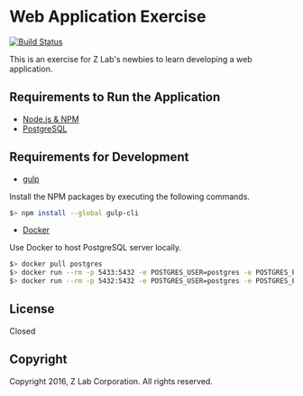 # Web Application Exercise

[![Build Status](https://travis-ci.org/kkohtaka/webapp-exercise.svg?branch=master)](https://travis-ci.org/kkohtaka/webapp-exercise)

This is an exercise for Z Lab's newbies to learn developing a web application.

## Requirements to Run the Application

- [Node.js & NPM](https://nodejs.org/)
- [PostgreSQL](http://www.postgresql.org/)

## Requirements for Development

- [gulp](http://gulpjs.com/)

Install the NPM packages by executing the following commands.

```bash
$> npm install --global gulp-cli
```

- [Docker](https://www.docker.com/)

Use Docker to host PostgreSQL server locally.

```bash
$> docker pull postgres
$> docker run --rm -p 5433:5432 -e POSTGRES_USER=postgres -e POSTGRES_PASSWORD= -e POSTGRES_DB=development postgres
$> docker run --rm -p 5432:5432 -e POSTGRES_USER=postgres -e POSTGRES_PASSWORD= -e POSTGRES_DB=test postgres
```

## License

Closed

## Copyright

Copyright 2016, Z Lab Corporation. All rights reserved.
